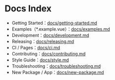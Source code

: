 # Docs Index

- Getting Started：[docs/getting-started.md](getting-started.md)
- Examples（\*.example.vue）：[docs/examples.md](examples.md)
- Development：[docs/development.md](development.md)
- Releasing：[docs/releasing.md](releasing.md)
- CI / Pages：[docs/ci.md](ci.md)
- Contributing：[docs/contributing.md](contributing.md)
- Style Guide：[docs/style.md](style.md)
- Troubleshooting：[docs/troubleshooting.md](troubleshooting.md)
- New Package / App：[docs/new-package.md](new-package.md)
